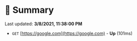 # 📖 Summary
Last updated: **3/8/2021, 11:38:00 PM**

- `GET` [https://google.com](https://google.com) - **Up** (101ms)
